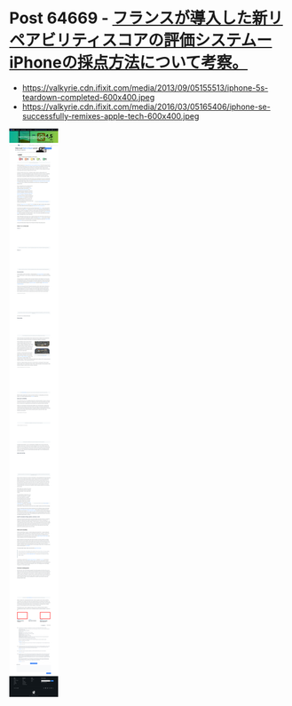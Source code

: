 # Post 64669 - [フランスが導入した新リペアビリティスコアの評価システムーiPhoneの採点方法について考察。](https://www.ifixit.com/News/64669/%e3%83%95%e3%83%a9%e3%83%b3%e3%82%b9%e3%81%8c%e5%b0%8e%e5%85%a5%e3%81%97%e3%81%9f%e6%96%b0%e3%83%aa%e3%83%9a%e3%82%a2%e3%83%93%e3%83%aa%e3%83%86%e3%82%a3%e3%82%b9%e3%82%b3%e3%82%a2%e3%81%ae%e8%a9%95)

- https://valkyrie.cdn.ifixit.com/media/2013/09/05155513/iphone-5s-teardown-completed-600x400.jpeg
- https://valkyrie.cdn.ifixit.com/media/2016/03/05165406/iphone-se-successfully-remixes-apple-tech-600x400.jpeg

![screencap](screenshots/0fbff648-7b2e-4d07-88dd-c358e7b13513.png)
